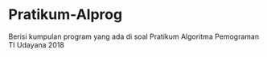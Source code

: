 # Pratikum-Alprog

Berisi kumpulan program yang ada di soal Pratikum Algoritma Pemograman TI Udayana 2018
